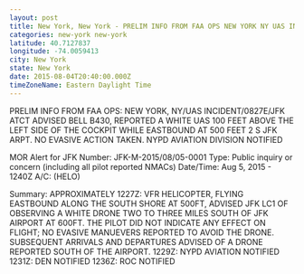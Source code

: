 ```yaml
---
layout: post
title: New York, New York - PRELIM INFO FROM FAA OPS NEW YORK NY UAS INCIDENT 0827E JFK ATCT ADVISED BELL
categories: new-york new-york
latitude: 40.7127837
longitude: -74.0059413
city: New York
state: New York
date: 2015-08-04T20:40:00.000Z
timeZoneName: Eastern Daylight Time
---
```


PRELIM INFO FROM FAA OPS: NEW YORK, NY/UAS INCIDENT/0827E/JFK ATCT ADVISED BELL B430, REPORTED A WHITE UAS 100 FEET ABOVE THE LEFT SIDE OF THE COCKPIT WHILE EASTBOUND AT 500 FEET 2 S JFK ARPT.  NO EVASIVE ACTION TAKEN.  NYPD AVIATION DIVISION NOTIFIED 



MOR Alert for JFK
Number: JFK-M-2015/08/05-0001
Type: Public inquiry or concern (including all pilot reported NMACs)
Date/Time: Aug 5, 2015 - 1240Z
A/C: (HELO)

Summary: APPROXIMATELY 1227Z: VFR HELICOPTER, FLYING EASTBOUND ALONG THE SOUTH SHORE AT 500FT, ADVISED JFK LC1 OF OBSERVING A WHITE DRONE TWO TO THREE MILES SOUTH OF JFK AIRPORT AT 600FT. THE PILOT DID NOT INDICATE ANY EFFECT ON FLIGHT; NO EVASIVE MANUEVERS REPORTED TO AVOID THE DRONE. SUBSEQUENT ARRIVALS AND DEPARTURES ADVISED OF A DRONE REPORTED SOUTH OF THE AIRPORT. 1229Z: NYPD AVIATION NOTIFIED 1231Z: DEN NOTIFIED 1236Z: ROC NOTIFIED